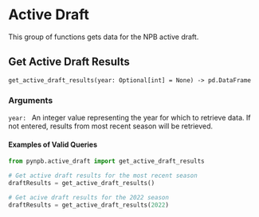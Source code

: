 # Active Draft

This group of functions gets data for the NPB active draft.

## Get Active Draft Results
`get_active_draft_results(year: Optional[int] = None) -> pd.DataFrame`

### Arguments
`year: ` An integer value representing the year for which to retrieve data. If not entered, results from most recent season will be retrieved.

#### Examples of Valid Queries

```python
from pynpb.active_draft import get_active_draft_results

# Get active draft results for the most recent season
draftResults = get_active_draft_results()

# Get acive draft results for the 2022 season
draftResults = get_active_draft_results(2022)

```
